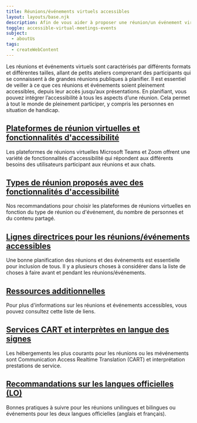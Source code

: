 ```yaml
---
title: Réunions/événements virtuels accessibles
layout: layouts/base.njk
description: Afin de vous aider à proposer une réunion/un événement virtuel entièrement accessible, qu'il s'agisse d'une session de formation, d'une réunion, d'un kiosque ou d'un événement portes ouvertes, l'Office de l'accessibilité informatique (ITAO) a rassemblé les informations les plus pertinentes sur le sujet.
toggle: accessible-virtual-meetings-events
subject:
  - aboutUs
tags:
  - createWebContent
---
```


Les réunions et événements virtuels sont caractérisés par différents formats et différentes tailles, allant de petits ateliers comprenant des participants qui se connaissent à de grandes réunions publiques à planifier. Il est essentiel de veiller à ce que ces réunions et événements soient pleinement accessibles, depuis leur accès jusqu’aux présentations. En planifiant, vous pouvez intégrer l’accessibilité à tous les aspects d’une réunion. Cela permet à tout le monde de pleinement participer, y compris les personnes en situation de handicap.

<div class="row wb-eqht">
<section class="col-md-6">
<h2 class="h5"><a href="./plateformes-de-reunions-virtuelles-et-fonctionnalites.md">Plateformes de réunion virtuelles et fonctionnalités d'accessibilité</a></h2>

Les plateformes de réunions virtuelles Microsoft Teams et Zoom offrent une variété de fonctionnalités d'accessibilité qui répondent aux différents besoins des utilisateurs participant aux réunions et aux chats.

</section>
<section class="col-md-6">
<h2 class="h5"><a href="./types-de-reunion-proposes-avec-fonctionnalites-d-accessibilite.md">Types de réunion proposés avec des fonctionnalités d'accessibilité</a></h2>

Nos recommandations pour choisir les plateformes de réunions virtuelles en fonction du type de réunion ou d'événement, du nombre de personnes et du contenu partagé.

</section>
<section class="col-md-6">
<h2 class="h5"><a href="./lignes-directrices-pour-les-reunions-evenements-accessibles.md">Lignes directrices pour les réunions/événements accessibles</a></h2>

Une bonne planification des réunions et des événements est essentielle pour inclusion de tous. Il y a plusieurs choses à considérer dans la liste de choses à faire avant et pendant les réunions/événements.

</section>
<section class="col-md-6">
<h2 class="h5"><a href="./ressources-additionnelles.md">Ressources additionnelles</a></h2>

Pour plus d'informations sur les réunions et événements accessibles, vous pouvez consultez cette liste de liens.

</section>
<section class="col-md-6">
<h2 class="h5"><a href="./services-cart-et-interpretes-en-langue-des-signes-sli.md">Services CART et interprètes en langue des signes</a></h2>

Les hébergements les plus courants pour les réunions ou les mévénements sont Communication Access Realtime Translation (CART) et interprétation prestations de service.

</section>
<section class="col-md-6">
<h2 class="h5"><a href="./Official-languages-recommendations">Recommandations sur les langues officielles (LO)</a></h2>

Bonnes pratiques à suivre pour les réunions unilingues et bilingues ou événements pour les deux langues officielles (anglais et français).

</section>

</div>
